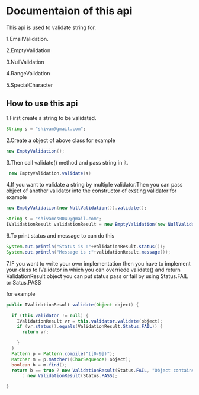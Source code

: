 # Documentaion of this api
This api is used to validate string for.

1.EmailValidation.

2.EmptyValidation

3.NullValidation

4.RangeValidation

5.SpecialCharacter

## How to use this api

1.First create a string to be validated.


```java
String s = "shivam@gmail.com";
```


2.Create a object of above class for example

```java
new EmptyValidation();
```

3.Then call validate() method and pass string in it.

```java
 new EmptyValidation.validate(s)
 ```

 4.If you want to validate a string by multiple validator.Then you can pass object of another validator into the constructor of exsting validator for example


 ```java
 new EmptyValidation(new NullValidation()).validate();
 ```

 ```java
 String s = "shivamcs0049@gmail.com";
 IValidationResult validationResult = new EmptyValidation(new NullValidation()).validate(s);
 ```

 6.To print status and message to can do this


 ```java
System.out.println("Status is :"+validationResult.status());
System.out.println("Message is :"+validationResult.message());
  ```

7.IF you want to write your own implementation then you have to implement your class to IValidator  in which you can overriede validate() and return ValidationResult object you can put status pass or fail by using Status.FAIL or Satus.PASS

for example
```java
public IValidationResult validate(Object object) {

  if (this.validator != null) {
    IValidationResult vr = this.validator.validate(object);
    if (vr.status().equals(ValidationResult.Status.FAIL)) {
      return vr;

    }
  }
  Pattern p = Pattern.compile("([0-9])");
  Matcher m = p.matcher((CharSequence) object);
  boolean b = m.find();
  return b == true ? new ValidationResult(Status.FAIL, "Object contains Number.")
      : new ValidationResult(Status.PASS);

}
```
